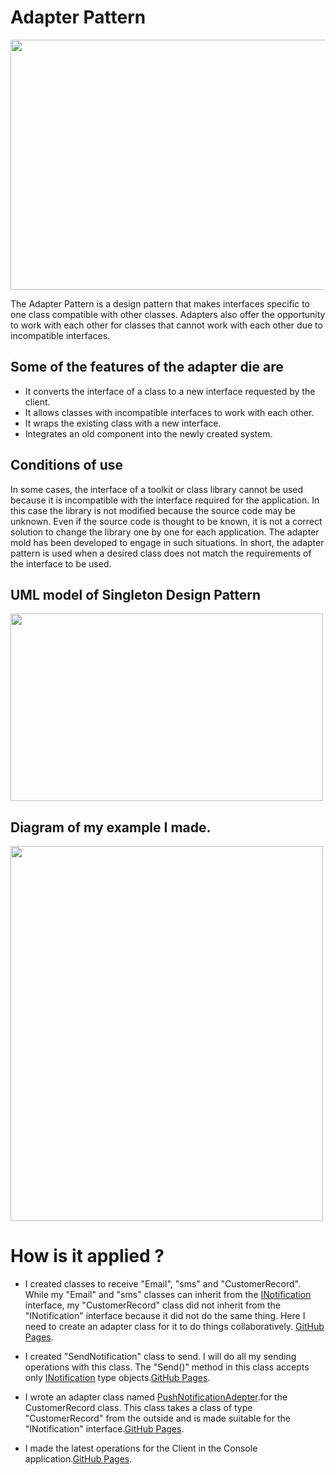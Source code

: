 # Adapter Pattern

<img src="https://miro.medium.com/max/783/1*KvlbDdR0rjo1MnoJyNZBEw.png" width="700" height="400">

The Adapter Pattern is a design pattern that makes interfaces specific to one class compatible with other classes. Adapters also offer the opportunity to work with each other for classes that cannot work with each other due to incompatible interfaces.

## Some of the features of the adapter die are

- It converts the interface of a class to a new interface requested by the client.
- It allows classes with incompatible interfaces to work with each other.
- It wraps the existing class with a new interface.
- Integrates an old component into the newly created system.

## Conditions of use

In some cases, the interface of a toolkit or class library cannot be used because it is incompatible with the interface required for the application. In this case the library is not modified because the source code may be unknown. Even if the source code is thought to be known, it is not a correct solution to change the library one by one for each application. The adapter mold has been developed to engage in such situations. In short, the adapter pattern is used when a desired class does not match the requirements of the interface to be used.

## UML model of Singleton Design Pattern

<img src="https://www.bayramucuncu.com/wp-content/uploads/2013/05/Adapter.png" width="500" height="300">

## Diagram of my example I made.
<img src="https://user-images.githubusercontent.com/96787308/158055105-9278bc96-ca2f-48cc-b3c3-e7fc3f8f95d2.png" width="500" height="600">

# How is it applied ?

- I created classes to receive "Email", "sms" and "CustomerRecord". While my "Email" and "sms" classes can inherit from the [INotification](https://github.com/oguzhanKomcu/Design_Patterns/blob/master/Structural_Patterns/Adapter_Pattern/Interface/INotification.cs) interface, my "CustomerRecord" class did not inherit from the "INotification" interface because it did not do the same thing. Here I need to create an adapter class for it to do things collaboratively. [GitHub Pages](https://github.com/oguzhanKomcu/Design_Patterns/tree/master/Structural_Patterns/Adapter_Pattern/Model).

- I created "SendNotification" class to send. I will do all my sending operations with this class. The "Send()" method in this class accepts only [INotification](https://github.com/oguzhanKomcu/Design_Patterns/blob/master/Structural_Patterns/Adapter_Pattern/Interface/INotification.cs) type objects.[GitHub Pages](https://github.com/oguzhanKomcu/Design_Patterns/blob/master/Structural_Patterns/Adapter_Pattern/Adapter/SendNotification.cs).
 
- I wrote an adapter class named [PushNotificationAdepter](https://github.com/oguzhanKomcu/Design_Patterns/blob/master/Structural_Patterns/Adapter_Pattern/Adapter/PushNotificationAdepter.cs).for the CustomerRecord class. This class takes a class of type "CustomerRecord" from the outside and is made suitable for the "INotification" interface.[GitHub Pages](https://github.com/oguzhanKomcu/Design_Patterns/blob/master/Structural_Patterns/Adapter_Pattern/Model/CustomerRecord.cs).

- I made the latest operations for the Client in the Console application.[GitHub Pages](https://github.com/oguzhanKomcu/Design_Patterns/blob/master/Structural_Patterns/Adapter_Pattern/Program.cs).



